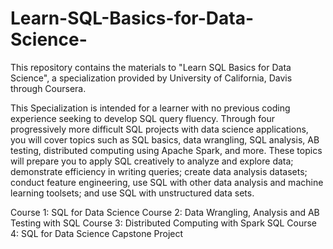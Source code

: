 # Learn-SQL-Basics-for-Data-Science-
This repository contains the materials to "Learn SQL Basics for Data Science", a specialization provided by University of California, Davis through Coursera.

This Specialization is intended for a learner with no previous coding experience seeking to develop SQL query fluency. Through four progressively more difficult SQL projects with data science applications, you will cover topics such as SQL basics, data wrangling, SQL analysis, AB testing, distributed computing using Apache Spark, and more. These topics will prepare you to apply SQL creatively to analyze and explore data; demonstrate efficiency in writing queries; create data analysis datasets; conduct feature engineering, use SQL with other data analysis and machine learning toolsets; and use SQL with unstructured data sets.

Course 1: SQL for Data Science
Course 2: Data Wrangling, Analysis and AB Testing with SQL
Course 3: Distributed Computing with Spark SQL
Course 4: SQL for Data Science Capstone Project
